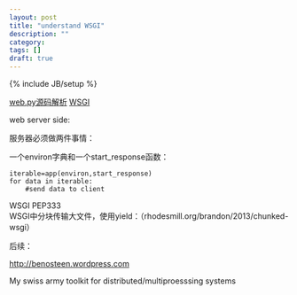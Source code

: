```yaml
---
layout: post
title: "understand WSGI"
description: ""
category: 
tags: []
draft: true
---
```

{% include JB/setup %}

[web.py源码解析](http://www.myexception.cn/perl-python/1351788.html)
[WSGI](http://ivory.idyll.org/articles/wsgi-intro/what-is-wsgi.html)

web server side:

服务器必须做两件事情：

一个environ字典和一个start_response函数：

    iterable=app(environ,start_response)
    for data in iterable:
        #send data to client
        
WSGI PEP333   
WSGI中分块传输大文件，使用yield：（rhodesmill.org/brandon/2013/chunked-wsgi）       

后续：

http://benosteen.wordpress.com

My swiss army toolkit for distributed/multiproesssing systems
        
        
       

